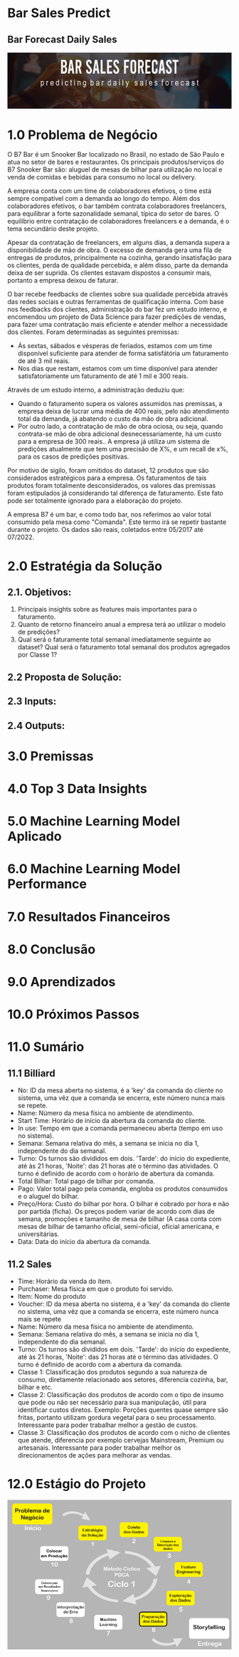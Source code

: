 # Bar Sales Predict
## Bar Forecast Daily Sales
![](img/capa_model.jpg)
# 1.0 Problema de Negócio
O B7 Bar é um Snooker Bar localizado no Brasil, no estado de São Paulo e atua no setor de bares e restaurantes. Os principais produtos/serviços do B7 Snooker Bar são: aluguel de mesas de bilhar para utilização no local e venda de comidas e bebidas para consumo no local ou delivery.

A empresa conta com um time de colaboradores efetivos, o time está sempre compatível com a demanda ao longo do tempo. Além dos colaboradores efetivos, o bar também contrata colaboradores freelancers, para equilibrar a forte sazonalidade semanal, típica do setor de bares. O equilíbrio entre contratação de colaboradores freelancers e a demanda, é o tema secundário deste projeto.

Apesar da contratação de freelancers, em alguns dias, a demanda supera a disponibilidade de mão de obra. O excesso de demanda gera uma fila de entregas de produtos, principalmente na cozinha, gerando insatisfação para os clientes, perda de qualidade percebida, e além disso, parte da demanda deixa de ser suprida. Os clientes estavam dispostos a consumir mais, portanto a empresa deixou de faturar. 

O bar recebe feedbacks de clientes sobre sua qualidade percebida através das redes sociais e outras ferramentas de qualificação interna. Com base nos feedbacks dos clientes, administração do bar fez um estudo interno, e encomendou um projeto de Data Science para fazer predições de vendas, para fazer uma contratação mais eficiente e atender melhor a necessidade dos clientes. Foram determinadas as seguintes premissas:
* Ás sextas, sábados e vésperas de feriados, estamos com um time disponível suficiente para atender de forma satisfátória um faturamento de até 3 mil reais.
* Nos dias que restam, estamos com um time disponível para atender satisfatoriamente um faturamento de até 1 mil e 300 reais.

Através de um estudo interno, a administração deduziu que:
* Quando o faturamento supera os valores assumidos nas premissas, a empresa deixa de lucrar uma média de 400 reais, pelo não atendimento total da demanda, já abatendo o custo da mão de obra adicional.
* Por outro lado, a contratação de mão de obra ociosa, ou seja, quando contrata-se mão de obra adicional desnecessariamente, há um custo para a empresa de 300 reais.. A empresa já utiliza um sistema de predições atualmente que tem uma precisão de X%, e um recall de x%, para os casos de predições positivas.

Por motivo de sigilo, foram omitidos do dataset, 12 produtos que são considerados estratégicos para a empresa. Os faturamentos de tais produtos foram totalmente desconsiderados, os valores das premissas foram estipulados já considerando tal diferença de faturamento. Este fato pode ser totalmente ignorado para a elaboração do projeto.

A empresa B7 é um bar, e como todo bar, nos referimos ao valor total consumido pela mesa como "Comanda". Este termo irá se repetir bastante durante o projeto. Os dados são reais, coletados entre 05/2017 até 07/2022.

# 2.0 Estratégia da Solução
## 2.1. Objetivos:
1. Principais insights sobre as features mais importantes para o faturamento.
2. Quanto de retorno financeiro anual a empresa terá ao utilizar o modelo de predições?
3. Qual será o faturamente total semanal imediatamente seguinte ao dataset? Qual será o faturamento total semanal dos produtos agregados por Classe 1?

## 2.2 Proposta de Solução:
## 2.3 Inputs:
## 2.4 Outputs:

# 3.0 Premissas
# 4.0 Top 3 Data Insights
# 5.0 Machine Learning Model Aplicado
# 6.0 Machine Learning Model Performance
# 7.0 Resultados Financeiros
# 8.0 Conclusão
# 9.0 Aprendizados
# 10.0 Próximos Passos
# 11.0 Sumário
## 11.1 Billiard
* No: ID da mesa aberta no sistema, é a 'key' da comanda do cliente no sistema, uma vêz que a comanda se encerra, este número nunca mais se repete.
* Name: Número da mesa física no ambiente de atendimento.
* Start Time: Horário de início da abertura da comanda do cliente.
* In use: Tempo em que a comanda permaneceu aberta (tempo em uso no sistema).
* Semana: Semana relativa do mês, a semana se inicia no dia 1, independente do dia semanal.
* Turno: Os turnos são divididos em dois. 'Tarde': do início do expediente, até às 21 horas, 'Noite': das 21 horas até o término das atividades. O turno é definido de acordo com o horário de abertura da comanda.
* Total Bilhar: Total pago de bilhar por comanda.
* Pago: Valor total pago pela comanda, engloba os produtos consumidos e o aluguel do bilhar.
* Preço/Hora: Custo do bilhar por hora. O bilhar é cobrado por hora e não por partida (ficha). Os preços podem variar de acordo com dias de semana, promoções e tamanho de mesa de bilhar (A casa conta com mesas de bilhar de tamanho oficial, semi-oficial, oficial americana, e universitárias.
* Data: Data do início da abertura da comanda.
## 11.2 Sales
* Time: Horário da venda do ítem.
* Purchaser: Mesa física em que o produto foi servido.
* Item: Nome do produto
* Voucher: ID da mesa aberta no sistema, é a 'key' da comanda do cliente no sistema, uma vêz que a comanda se encerra, este número nunca mais se repete
* Name: Número da mesa física no ambiente de atendimento.
* Semana: Semana relativa do mês, a semana se inicia no dia 1, independente do dia semanal.
* Turno: Os turnos são divididos em dois. 'Tarde': do início do expediente, até às 21 horas, 'Noite': das 21 horas até o término das atividades. O turno é definido de acordo com a abertura da comanda.
* Classe 1: Classificação dos produtos segundo a sua natureza de consumo, diretamente relacionado aos setores, diferencia cozinha, bar, bilhar e etc.
* Classe 2: Classificação dos produtos de acordo com o tipo de insumo que pode ou não ser necessário para sua manipulação, útil para identificar custos diretos. Exemplo: Porções quentes quase sempre são fritas, portanto utilizam gordura vegetal para o seu processamento. Interessante para poder trabalhar melhor a gestão de custos.
* Classe 3: Classificação dos produtos de acordo com o nicho de clientes que atende, diferencia por exemplo cervejas Mainstream, Premium ou artesanais. Interessante para poder trabalhar melhor os direcionamentos de ações para melhorar as vendas.
# 12.0 Estágio do Projeto
![](img/project_status.jpg)
